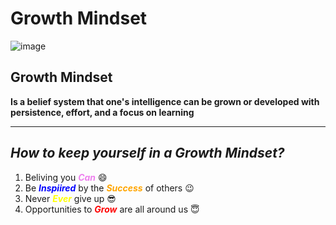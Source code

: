 # Growth Mindset
![image](https://teacherbooker.com/wp-content/uploads/2017/10/Blog-pic-growth-mindset.jpg)

## Growth Mindset 

**Is a belief system that one's intelligence can be grown or developed with persistence, effort, and a focus on learning**
___
## *How to keep yourself in a Growth Mindset?*

1. Beliving you **<span style="color:violet"> *Can*</span>** :smile:
2. Be **<span style="color:blue"> *Inspiired*</span>** by the **<span style="color:orange"> *Success*</span>** of others :wink:
3. Never **<span style="color:yellow"> *Ever*</span>** give up :sunglasses:
4. Opportunities to **<span style="color:red"> *Grow*</span>** are all around us :innocent: